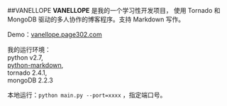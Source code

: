 ##VANELLOPE
**VANELLOPE**   是我的一个学习性开发项目， 使用 Tornado 和 MongoDB 驱动的多人协作的博客程序。支持 Markdown 写作。    

Demo：[vanellope.page302.com](http://vanellope.page302.com)    

       
我的运行环境：    
python v2.7,      
[python-markdown](https://pypi.python.org/pypi/Markdown),     
tornado 2.4.1,      
mongoDB 2.2.3        

本地运行：`python main.py --port=xxxx` ，指定端口号。
